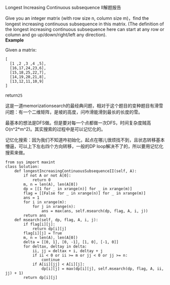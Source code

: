 Longest Increasing Continuous subsequence II解题报告

Give you an integer matrix \(with row size n, column size m\)，find the longest increasing continuous subsequence in this matrix. \(The definition of the longest increasing continuous subsequence here can start at any row or column and go up/down/right/left any direction\).  
**Example**

Given a matrix:

```
[
  [1 ,2 ,3 ,4 ,5],
  [16,17,24,23,6],
  [15,18,25,22,7],
  [14,19,20,21,8],
  [13,12,11,10,9]
]
```

return`25`

这是一道memorizationsearch的最经典问题，相对于这个题目的变种题目有滑雪问题：有一个二维矩阵，是坡的高度，问咋滑能滑到最长的长度的雪。

最基本的想法是DFS做。但是要对每一个点都做一次DFS，时间复杂度贼高O\(n^2\*m^2\)。其实搜索的过程中是可以记忆化的。

记忆化搜索：因为我们不知道咋初始化，起点在哪儿很烦找不到，且状态转移基本懵逼，可以上下左右四个方向转移，一般的DP loop解决不了的，所以要用记忆化搜索来做。

```
from sys import maxint
class Solution:
    def longestIncreasingContinuousSubsequenceII(self, A):
        if not A or not A[0]:
            return 0
        m, n = len(A), len(A[0])
        dp = [[1 for _ in xrange(n)] for _ in xrange(m)]
        flag = [[False for _ in xrange(n)] for _ in xrange(m)]
        ans = 1
        for i in xrange(m):
            for j in xrange(n):
                ans = max(ans, self.msearch(dp, flag, A, i, j))
        return ans
    def msearch(self, dp, flag, A, i, j):
        if flag[i][j]:
            return dp[i][j]
        flag[i][j] = True
        m, n = len(A), len(A[0])
        delta = [[0, 1], [0, -1], [1, 0], [-1, 0]]
        for deltax, deltay in delta:
            ii, jj = deltax + i, deltay + j
            if ii < 0 or ii >= m or jj < 0 or jj >= n:
                continue
            if A[ii][jj] < A[i][j]:
                dp[i][j] = max(dp[i][j], self.msearch(dp, flag, A, ii, jj) + 1)
        return dp[i][j]
```



